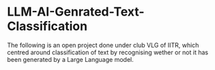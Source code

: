 # LLM-AI-Genrated-Text-Classification
The following is an open project done under club VLG of IITR, which centred around classification of text by recognising wether or not it has been generated by a Large Language model.
